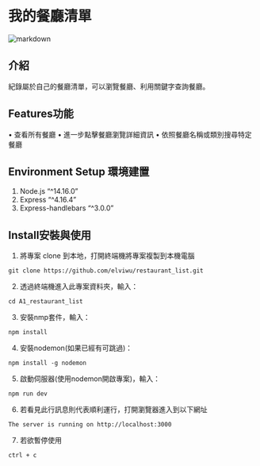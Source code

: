 # 我的餐廳清單
![markdown](https://i.imgur.com/BJ7xaQJ.png "WebPage")
## 介紹
紀錄屬於自己的餐廳清單，可以瀏覽餐廳、利用關鍵字查詢餐廳。
## Features功能
•	查看所有餐廳
•	進一步點擊餐廳瀏覽詳細資訊
•	依照餐廳名稱或類別搜尋特定餐廳
## Environment Setup 環境建置
1.	Node.js “^14.16.0”
2.	Express “^4.16.4”
3.	Express-handlebars “^3.0.0”
## Install安裝與使用
1.	將專案 clone 到本地，打開終端機將專案複製到本機電腦
```
git clone https://github.com/elviwu/restaurant_list.git
```
2.	透過終端機進入此專案資料夾，輸入：
```
cd A1_restaurant_list
```
3.	安裝nmp套件，輸入：
```
npm install
```
4.	安裝nodemon(如果已經有可跳過)：
```
npm install -g nodemon
```
5.	啟動伺服器(使用nodemon開啟專案)，輸入：
```
npm run dev
```
6.	若看見此行訊息則代表順利運行，打開瀏覽器進入到以下網址
```
The server is running on http://localhost:3000
```
7.	若欲暫停使用
```
ctrl + c
```